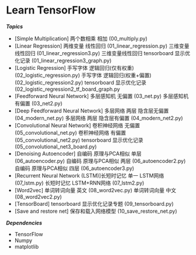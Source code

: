 # Learn TensorFlow
***Topics***
* [Simple Multiplication] 两个数相乘 相加 (00_multiply.py) 
* [Linear Regression]     两维变量 线性回归  (01_linear_regression.py)
                          三维变量 线性回归  (01_linear_regression3.py)
    三维变量线性回归 tensorboard 显示优化记录 (01_linear_regression3_graph.py)
* [Logistic Regression]   手写字体 逻辑回归(仅有权重)   (02_logistic_regression.py)
                          手写字体 逻辑回归(权重+偏置)  (02_logistic_regression2.py)
                           tensorboard 显示优化记录    (02_logistic_regression2_tf_board_graph.py
* [Feedforward Neural Network] 多层感知机 无偏置               (03_net.py)
                               多层感知机 有偏置               (03_net2.py)
* [Deep Feedforward Neural Network] 多层网络 两层 隐含层无偏置 (04_modern_net.py)
                                    多层网络 两层 隐含层有偏置 (04_modern_net2.py)
* [Convolutional Neural Network] 卷积神经网络 无偏置           (05_convolutional_net.py)
                                 卷积神经网络 有偏置           (05_convolutional_net2.py)
                                 tensorboard 显示优化记录      (05_convolutional_net3_board.py)
* [Denoising Autoencoder]        自编码 原理与PCA相似  单层     (06_autoencoder.py)
                                 自编码 原理与PCA相似  两层     (06_autoencoder2.py)
                                 自编码 原理与PCA相似  四层     (06_autoencoder3.py)
* [Recurrent Neural Network (LSTM)]长短时记忆   单一 LSTM网络   (07_lstm.py)
                                   长短时记忆   LSTM+RNN网络    (07_lstm2.py)
* [Word2vec]                       单词转词向量 英文            (08_word2vec.py)
                                   单词转词向量 中文            (08_word2vec2.py)
* [TensorBoard]                    tensorboard 显示优化记录专题 (09_tensorboard.py)
* [Save and restore net]           保存和载入网络模型           (10_save_restore_net.py)

***Dependencies***
* TensorFlow
* Numpy
* matplotlib
